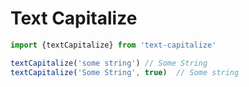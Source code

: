 # Text Capitalize

```ts
import {textCapitalize} from 'text-capitalize'

textCapitalize('some string') // Some String
textCapitalize('Some String', true)  // Some string
```